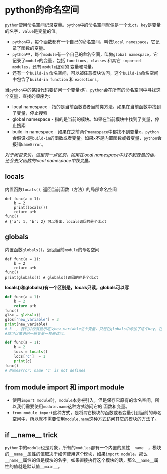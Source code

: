 # python的命名空间

`python`使用命名空间记录变量。`python`中的命名空间就像是一个`dict`，`key`是变量的名字，`value`是变量的值。

* `python`中，每个函数都有一个自己的命名空间，叫做`local namespace`，它记录了函数的变量。
* `python`中，每个`module`有一个自己的命名空间，叫做`global namespace`，它记录了`module`的变量，包括 `functions, classes` 和其它` imported modules`，还有 `module`级别的 变量和常量。
* 还有一个`build-in` 命名空间，可以被任意模块访问，这个`build-in`命名空间中包含了`build-in function` 和 `exceptions`。



当`python`中的某段代码要访问一个变量`x`时，`python`会在所有的命名空间中寻找这个变量，查找的顺序为:

* local namespace - 指的是当前函数或者当前类方法。如果在当前函数中找到了变量，停止搜索
* global namespace - 指的是当前的模块。如果在当前模块中找到了变量，停止搜索
* build-in namespace - 如果在之前两个`namespace`中都找不到变量`x`，`python`会假设`x`是`build-in`的函数或者变量。如果`x`不是内置函数或者变量，`python`会报错`NameError`。



*对于闭包来说，这里有一点区别，如果在local namespace中找不到变量的话，还会去父函数的local namespace中找变量。*



## locals

内置函数`locals()`, 返回当前函数（方法）的局部命名空间

```pyth
def func(a = 1):
    b = 2
    print(locals())
    return a+b
func()
# {'a': 1, 'b': 2} 可以看出，locals返回的是个dict
```



## globals

内置函数`globals()`，返回当前`module`的命名空间

```pyt
def func(a = 1):
    b = 2
    return a+b
func()
print(globals()) # globals()返回的也是个dict
```



**locals()和globals()有一个区别是，locals只读，globals可以写**



```python
def func(a = 1):
    b = 2
    return a+b
func()
glos = globals()
glos['new_variable'] = 3
print(new_variable)
# 3  , 我们并没有显示定义new_variable这个变量，只是在globals中添加了这个key，在随后的代码中，
#就可以像访问一般变量一样来访问。

def func(a = 1):
    b = 2
    locs = locals()
    locs['c']  = 1
    print(c)
func()
# NameError: name 'c' is not defined
```



## from module import 和 import module

* 使用`import module`时，`module`本身被引入，但是保存它原有的命名空间，所以我们需要使用`module.name`这种方式访问它的 函数和变量。
* `from module import`这种方式，是将其它模块的函数或者变量引到当前的命名空间中，所以就不需要使用`module.name`这种方式访问其它的模块的方法了。



## if \_\_name\_\_ trick

`python`中的`module`也是对象，所有的`modules`都有一个内置的属性`__name__`，模块的`__name__`属性的值取决于如何使用这个模块，如果`import module`，那么`__name__`属性的值是模块的名字。如果直接执行这个模块的话，那么`__name__`属性的值就是默认值`__main__`。

